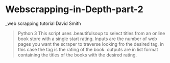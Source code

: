 # Webscrapping-in-Depth-part-2
_web scrapping tutorial 
David Smith 
>Python 3
>This script uses .beautifulsoup to select titles from an online book store with a single start rating. 
>Inputs are the number of web pages you want the scraper to traverse looking fro the desired tag, in this case the tag is the rating of the book. 
>outputs are in list format containing the titles of the books with the desired rating. 
